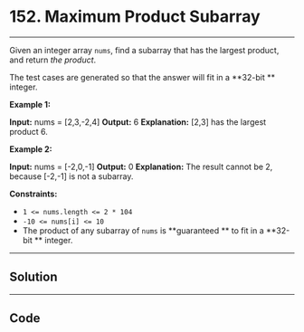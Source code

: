 # 152. Maximum Product Subarray

---

Given an integer array `nums`, find a subarray that has the largest product, and return _the product_.

The test cases are generated so that the answer will fit in a **32-bit ** integer.

 

**Example 1:**


**Input:** nums = [2,3,-2,4]
**Output:** 6
**Explanation:** [2,3] has the largest product 6.


**Example 2:**


**Input:** nums = [-2,0,-1]
**Output:** 0
**Explanation:** The result cannot be 2, because [-2,-1] is not a subarray.


 

**Constraints:**

  * `1 <= nums.length <= 2 * 104`
  * `-10 <= nums[i] <= 10`
  * The product of any subarray of `nums` is **guaranteed ** to fit in a **32-bit ** integer.

---

## Solution



---

## Code
```python


```